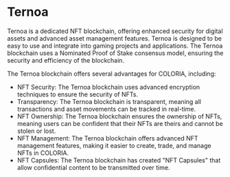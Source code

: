 # Ternoa

Ternoa is a dedicated NFT blockchain, offering enhanced security for digital assets and advanced asset management features. Ternoa is designed to be easy to use and integrate into gaming projects and applications. The Ternoa blockchain uses a Nominated Proof of Stake consensus model, ensuring the security and efficiency of the blockchain.

The Ternoa blockchain offers several advantages for COLORIA, including:

* NFT Security: The Ternoa blockchain uses advanced encryption techniques to ensure the security of NFTs.
* Transparency: The Ternoa blockchain is transparent, meaning all transactions and asset movements can be tracked in real-time.
* NFT Ownership: The Ternoa blockchain ensures the ownership of NFTs, meaning users can be confident that their NFTs are theirs and cannot be stolen or lost.
* NFT Management: The Ternoa blockchain offers advanced NFT management features, making it easier to create, trade, and manage NFTs in COLORIA.
* NFT Capsules: The Ternoa blockchain has created "NFT Capsules" that allow confidential content to be transmitted over time.
